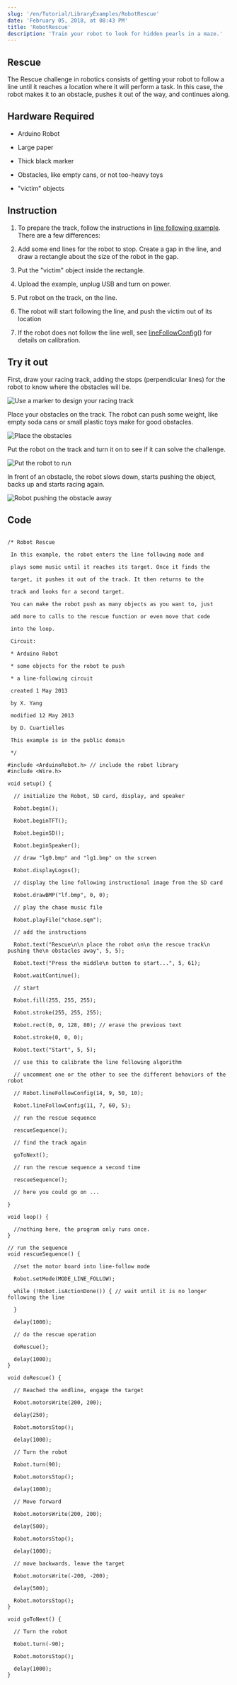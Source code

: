 ```yaml
---
slug: '/en/Tutorial/LibraryExamples/RobotRescue'
date: 'February 05, 2018, at 08:43 PM'
title: 'RobotRescue'
description: 'Train your robot to look for hidden pearls in a maze.'
---
```



## Rescue

The Rescue challenge in robotics consists of getting your robot to follow a line until it reaches a location where it will perform a task. In this case, the robot makes it to an obstacle, pushes it out of the way, and continues along.

## Hardware Required

- Arduino Robot

- Large paper

- Thick black marker

- Obstacles, like empty cans, or not too-heavy toys

- "victim" objects

## Instruction

1. To prepare the track, follow the instructions in [line following example](https://arduino.cc/en/Tutorial/LibraryExamples/RobotLineFollowing). There are a few  differences:

1.  Add some end lines for the robot to stop. Create a gap in the line, and draw a rectangle about the size of the robot in the gap.

2. Put the "victim" object inside the rectangle.

2. Upload the example, unplug USB and turn on power.

3. Put robot on the track, on the line.

4. The robot will start following the line, and push the victim out of its location

5. If the robot does not follow the line well, see [lineFollowConfig](https://www.arduino.cc/en/Reference/RobotLineFollowConfig)() for details on calibration.

## Try it out

First, draw your racing track, adding the stops (perpendicular lines) for the robot to know where the obstacles will be.

![Use a marker to design your racing track](assets/LottieLemon_Rescue_780.png)



Place your obstacles on the track. The robot can push some weight, like empty soda cans or small plastic toys make for good obstacles.

![Place the obstacles](assets/LottieLemon_Rescue_2_780.png)

 

Put the robot on the track and turn it on to see if it can solve the challenge.

![Put the robot to run](assets/LottieLemon_Rescue_3_780.png)

 

In front of an obstacle, the robot slows down, starts pushing the object, backs up and starts racing again.

![Robot pushing the obstacle away](assets/LottieLemon_Rescue_4_780.png)

 

## Code

```arduino

/* Robot Rescue

 In this example, the robot enters the line following mode and

 plays some music until it reaches its target. Once it finds the

 target, it pushes it out of the track. It then returns to the

 track and looks for a second target.

 You can make the robot push as many objects as you want to, just

 add more to calls to the rescue function or even move that code

 into the loop.

 Circuit:

 * Arduino Robot

 * some objects for the robot to push

 * a line-following circuit

 created 1 May 2013

 by X. Yang

 modified 12 May 2013

 by D. Cuartielles

 This example is in the public domain

 */

#include <ArduinoRobot.h> // include the robot library
#include <Wire.h>

void setup() {

  // initialize the Robot, SD card, display, and speaker

  Robot.begin();

  Robot.beginTFT();

  Robot.beginSD();

  Robot.beginSpeaker();

  // draw "lg0.bmp" and "lg1.bmp" on the screen

  Robot.displayLogos();

  // display the line following instructional image from the SD card

  Robot.drawBMP("lf.bmp", 0, 0);

  // play the chase music file

  Robot.playFile("chase.sqm");

  // add the instructions

  Robot.text("Rescue\n\n place the robot on\n the rescue track\n pushing the\n obstacles away", 5, 5);

  Robot.text("Press the middle\n button to start...", 5, 61);

  Robot.waitContinue();

  // start

  Robot.fill(255, 255, 255);

  Robot.stroke(255, 255, 255);

  Robot.rect(0, 0, 128, 80); // erase the previous text

  Robot.stroke(0, 0, 0);

  Robot.text("Start", 5, 5);

  // use this to calibrate the line following algorithm

  // uncomment one or the other to see the different behaviors of the robot

  // Robot.lineFollowConfig(14, 9, 50, 10);

  Robot.lineFollowConfig(11, 7, 60, 5);

  // run the rescue sequence

  rescueSequence();

  // find the track again

  goToNext();

  // run the rescue sequence a second time

  rescueSequence();

  // here you could go on ...

}

void loop() {

  //nothing here, the program only runs once.
}

// run the sequence
void rescueSequence() {

  //set the motor board into line-follow mode

  Robot.setMode(MODE_LINE_FOLLOW);

  while (!Robot.isActionDone()) { // wait until it is no longer following the line

  }

  delay(1000);

  // do the rescue operation

  doRescue();

  delay(1000);
}

void doRescue() {

  // Reached the endline, engage the target

  Robot.motorsWrite(200, 200);

  delay(250);

  Robot.motorsStop();

  delay(1000);

  // Turn the robot

  Robot.turn(90);

  Robot.motorsStop();

  delay(1000);

  // Move forward

  Robot.motorsWrite(200, 200);

  delay(500);

  Robot.motorsStop();

  delay(1000);

  // move backwards, leave the target

  Robot.motorsWrite(-200, -200);

  delay(500);

  Robot.motorsStop();
}

void goToNext() {

  // Turn the robot

  Robot.turn(-90);

  Robot.motorsStop();

  delay(1000);
}
```